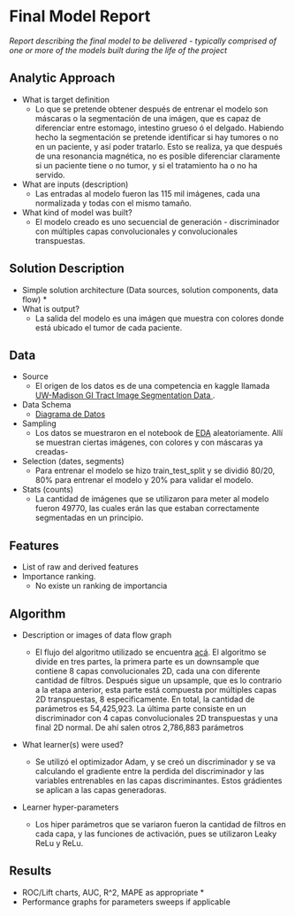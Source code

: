 # Final Model Report
_Report describing the final model to be delivered - typically comprised of one or more of the models built during the life of the project_

## Analytic Approach
* What is target definition
  * Lo que se pretende obtener después de entrenar el modelo son máscaras o la segmentación de una imágen, que es capaz de diferenciar entre estomago, intestino grueso ó el delgado. Habiendo hecho la segmentación se pretende identificar si hay tumores o no en un paciente, y así poder tratarlo. Esto se realiza, ya que después de una resonancia magnética, no es posible diferenciar claramente si un paciente tiene o no tumor, y si el tratamiento ha o no ha servido. 
* What are inputs (description)
  * Las entradas al modelo fueron las 115 mil imágenes, cada una normalizada y todas con el mismo tamaño. 
* What kind of model was built?
  * El modelo creado es uno secuencial de generación - discriminador con múltiples capas convolucionales y convolucionales transpuestas. 

## Solution Description
* Simple solution architecture (Data sources, solution components, data flow)
  * 
* What is output?
  * La salida del modelo es una imágen que muestra con colores donde está ubicado el tumor de cada paciente. 

## Data
* Source
  * El origen de los datos es de una competencia en kaggle llamada <a href = "https://www.kaggle.com/competitions/uw-madison-gi-tract-image-segmentation/data"> UW-Madison GI Tract Image Segmentation Data </a>. 
* Data Schema
  * [Diagrama de Datos](/docs/data/Diagrama%20Datos.jpg)
* Sampling
  * Los datos se muestraron en el notebook de [EDA](/scripts/eda/eda.ipynb) aleatoriamente. Allí se muestran ciertas imágenes, con colores y con máscaras ya creadas- 
* Selection (dates, segments)
  * Para entrenar el modelo se hizo train_test_split y se dividió 80/20, 80% para entrenar el modelo y 20% para validar el modelo. 
* Stats (counts)
  * La cantidad de imágenes que se utilizaron para meter al modelo fueron 49770, las cuales erán las que estaban correctamente segmentadas en un principio. 

## Features
* List of raw and derived features 
* Importance ranking.
  * No existe un ranking de importancia

## Algorithm
* Description or images of data flow graph
  * El flujo del algoritmo utilizado se encuentra [acá](/scripts/training/model.png). El algoritmo se divide en tres partes, la primera parte es un downsample que contiene 8 capas convolucionales 2D, cada una con diferente cantidad de filtros. Después sigue un upsample, que es lo contrario a la etapa anterior, esta parte está compuesta por múltiples capas 2D transpuestas, 8 especificamente. En total, la cantidad de parámetros es 54,425,923. 
  La última parte consiste en un discriminador con 4 capas convolucionales 2D transpuestas y una final 2D normal. De ahí salen otros 2,786,883 parámetros
* What learner(s) were used?
  * Se utilizó el optimizador Adam, y se creó un discriminador y se va calculando el gradiente entre la perdida del discriminador y las variables entrenables en las capas discriminantes. Estos grádientes se aplican a las capas generadoras. 
  
* Learner hyper-parameters
  * Los hiper parámetros que se variaron fueron la cantidad de filtros en cada capa, y las funciones de activación, pues se utilizaron Leaky ReLu y ReLu. 

## Results
* ROC/Lift charts, AUC, R^2, MAPE as appropriate
  * 
* Performance graphs for parameters sweeps if applicable
